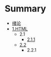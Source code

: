 # Summary

* [绪论](README.md)
* [1.HTML](chapter1.md)
   * 2.1
       * [2.1.1](2.1.1.md)
   * [2.2](2.2.1.md)
       * 2.2.1

